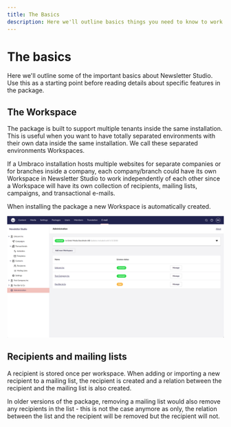 ```yaml
---
title: The Basics
description: Here we'll outline basics things you need to know to work with Newsletter Studio
---
```



# The basics

Here we'll outline some of the important basics about Newsletter Studio. Use this as a starting point before reading details about specific features in the package.

## The Workspace
The package is built to support multiple tenants inside the same installation. This is useful when you want to have totally separated environments with their own data inside the same installation. We call these separated environments Workspaces. 

If a Umbraco installation hosts multiple websites for separate companies or for branches inside a company, each company/branch could have its own Workspace in Newsletter Studio to work independently of each other since a Workspace will have its own collection of recipients, mailing lists, campaigns, and transactional e-mails.

When installing the package a new Workspace is automatically created.

![Screenshot of the Workspace Administration](/media/v15/administration--overview.png?width=1380&quality=100)

## Recipients and mailing lists
A recipient is stored once per workspace. When adding or importing a new recipient to a mailing list, the recipient is created and a relation between the recipient and the mailing list is also created.

In older versions of the package, removing a mailing list would also remove any recipients in the list - this is not the case anymore as only, the relation between the list and the recipient will be removed but the recipient will not.


